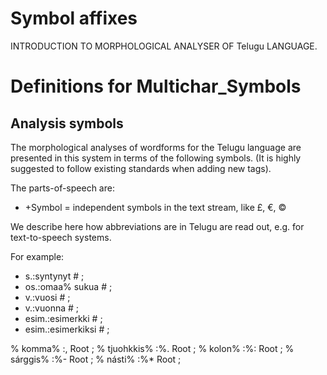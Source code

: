 
# Symbol affixes






INTRODUCTION TO MORPHOLOGICAL ANALYSER OF Telugu LANGUAGE.


 # Definitions for Multichar_Symbols

## Analysis symbols
The morphological analyses of wordforms for the Telugu
language are presented in this system in terms of the following symbols.
(It is highly suggested to follow existing standards when adding new tags).

The parts-of-speech are:




 * +Symbol = independent symbols in the text stream, like £, €, ©

















We describe here how abbreviations are in Telugu are read out, e.g.
for text-to-speech systems.

For example:

 * s.:syntynyt # ;  
 * os.:omaa% sukua # ;  
 * v.:vuosi # ;  
 * v.:vuonna # ;  
 * esim.:esimerkki # ; 
 * esim.:esimerkiksi # ; 


















































% komma% :,      Root ;
% tjuohkkis% :%. Root ;
% kolon% :%:     Root ;
% sárggis% :%-   Root ; 
% násti% :%*     Root ; 

